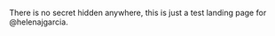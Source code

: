 There is no secret hidden anywhere, this is just a test landing page for @helenajgarcia.

<!---
helenajgarcia/helenajgarcia is a ✨ special ✨ repository because its `README.md` (this file) appears on your GitHub profile.
You can click the Preview link to take a look at your changes.
--->
